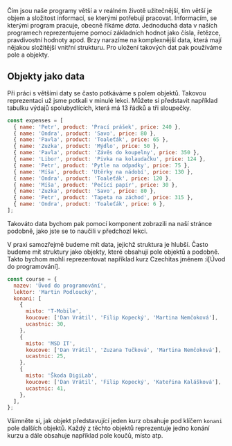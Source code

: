 Čím jsou naše programy větší a v reálném životě užitečnější, tím větší je objem a složitost informací, se kterými potřebují pracovat. Informacím, se kterými program pracuje, obecně říkáme _data_. Jednoduchá data v naších programech reprezentujeme pomocí základních hodnot jako čísla, řetězce, pravdivostní hodnoty apod. Brzy narazíme na komplexnější data, která mají nějakou složitější vnitřní strukturu. Pro uložení takových dat pak používáme pole a objekty.

## Objekty jako data

Při práci s většími daty se často potkáváme s polem objektů. Takovou reprezentaci už jsme potkali v minulé lekci. Můžete si představit například tabulku výdajů spolubydlících, která má 13 řádků a tři sloupečky.

```js
const expenses = [
  { name: 'Petr', product: 'Prací prášek', price: 240 },
  { name: 'Ondra', product: 'Savo', price: 80 },
  { name: 'Pavla', product: 'Toaleťák', price: 65 },
  { name: 'Zuzka', product: 'Mýdlo', price: 50 },
  { name: 'Pavla', product: 'Závěs do koupelny', price: 350 },
  { name: 'Libor', product: 'Pivka na kolaudačku', price: 124 },
  { name: 'Petr', product: 'Pytle na odpadky', price: 75 },
  { name: 'Míša', product: 'Utěrky na nádobí', price: 130 },
  { name: 'Ondra', product: 'Toaleťák', price: 120 },
  { name: 'Míša', product: 'Pečící papír', price: 30 },
  { name: 'Zuzka', product: 'Savo', price: 80 },
  { name: 'Petr', product: 'Tapeta na záchod', price: 315 },
  { name: 'Ondra', product: 'Toaleťák', price: 6 },
];
```

Takováto data bychom pak pomocí komponent zobrazili na naší stránce podobně, jako jste se to naučili v předchozí lekci.

V praxi samozřejmě budeme mít data, jejichž struktura je hlubší. Často budeme mít struktury jako objekty, které obsahují pole objektů a podobně. Takto bychom mohli reprezentovat například kurz Czechitas jménem :i[Úvod do programování].

```js
const course = {
  nazev: 'Úvod do programování',
  lektor: 'Martin Podloucký',
  konani: [
    {
      misto: 'T-Mobile',
      koucove: ['Dan Vrátil', 'Filip Kopecký', 'Martina Nemčoková'],
      ucastnic: 30,
    },
    {
      misto: 'MSD IT',
      koucove: ['Dan Vrátil', 'Zuzana Tučková', 'Martina Nemčoková'],
      ucastnic: 25,
    },
    {
      misto: 'Škoda DigiLab',
      koucove: ['Dan Vrátil', 'Filip Kopecký', 'Kateřina Kalášková'],
      ucastnic: 41,
    },
  ],
};
```

Všimněte si, jak objekt představující jeden kurz obsahuje pod klíčem `konani` pole dalších objektů. Každý z těchto objektů reprezentuje jedno konání kurzu a dále obsahuje například pole koučů, místo atp.
